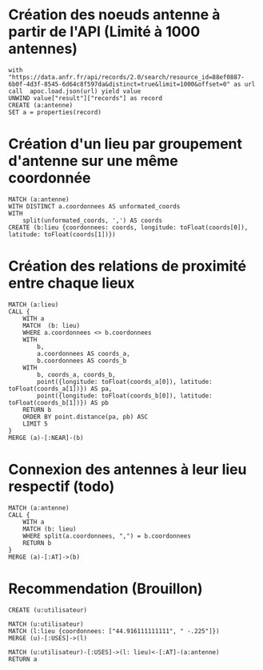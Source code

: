 # Création des noeuds antenne à partir de l'API (Limité à 1000 antennes)
```
with "https://data.anfr.fr/api/records/2.0/search/resource_id=88ef0887-6b0f-4d3f-8545-6d64c8f597da&distinct=true&limit=1000&offset=0" as url
call  apoc.load.json(url) yield value
UNWIND value["result"]["records"] as record
CREATE (a:antenne)
SET a = properties(record)
```

# Création d'un lieu par groupement d'antenne sur une même coordonnée
```
MATCH (a:antenne)
WITH DISTINCT a.coordonnees AS unformated_coords
WITH
    split(unformated_coords, ',') AS coords
CREATE (b:lieu {coordonnees: coords, longitude: toFloat(coords[0]), latitude: toFloat(coords[1])})
```

# Création des relations de proximité entre chaque lieux
```
MATCH (a:lieu)
CALL {
    WITH a
    MATCH  (b: lieu)
    WHERE a.coordonnees <> b.coordonnees
    WITH
        b,
        a.coordonnees AS coords_a,
        b.coordonnees AS coords_b
    WITH
        b, coords_a, coords_b,
        point({longitude: toFloat(coords_a[0]), latitude: toFloat(coords_a[1])}) AS pa,
        point({longitude: toFloat(coords_b[0]), latitude: toFloat(coords_b[1])}) AS pb
    RETURN b
    ORDER BY point.distance(pa, pb) ASC
    LIMIT 5
}
MERGE (a)-[:NEAR]-(b)
```

# Connexion des antennes à leur lieu respectif (todo)
```
MATCH (a:antenne)
CALL {
    WITH a
    MATCH (b: lieu)
    WHERE split(a.coordonnees, ",") = b.coordonnees
    RETURN b
}
MERGE (a)-[:AT]->(b)
```

# Recommendation (Brouillon)
```
CREATE (u:utilisateur)

MATCH (u:utilisateur)
MATCH (l:lieu {coordonnees: ["44.916111111111", " -.225"]})
MERGE (u)-[:USES]->(l)

MATCH (u:utilisateur)-[:USES]->(l: lieu)<-[:AT]-(a:antenne)
RETURN a
```
